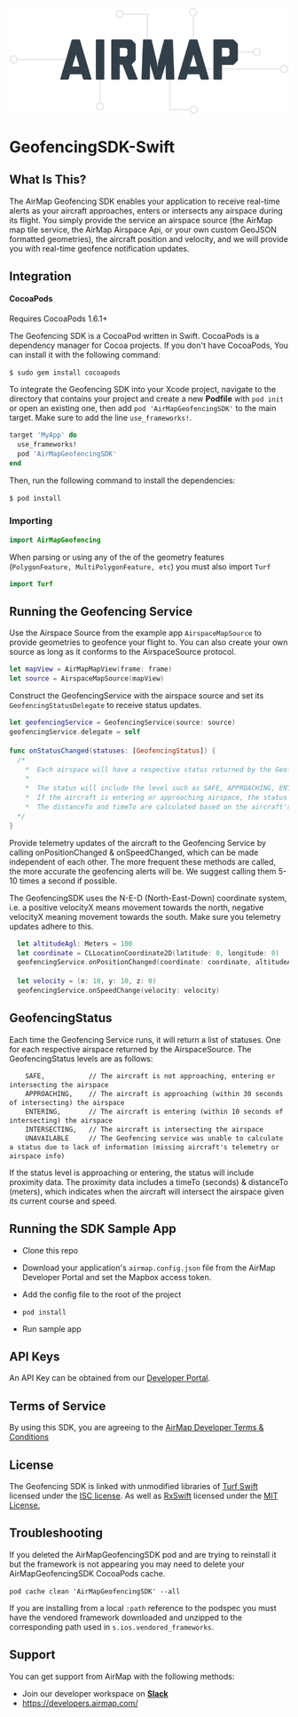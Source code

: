![AirMap](airmap.png)

# GeofencingSDK-Swift

## What Is This?

The AirMap Geofencing SDK enables your application to receive real-time alerts as your aircraft approaches, enters or intersects any airspace during its flight. You simply provide the service an airspace source (the AirMap map tile service, the AirMap Airspace Api, or your own custom GeoJSON formatted geometries), the aircraft position and velocity, and we will provide you with real-time geofence notification updates.

## Integration

#### CocoaPods

Requires CocoaPods 1.6.1+

The Geofencing SDK is a CocoaPod written in Swift. CocoaPods is a dependency manager for Cocoa projects. If you don't have CocoaPods, You can install it with the following command:

`$ sudo gem install cocoapods`

To integrate the Geofencing SDK into your Xcode project, navigate to the directory that contains your project and create a new **Podfile** with `pod init` or open an existing one, then add 
`pod 'AirMapGeofencingSDK'` to the main target. Make sure to add the line `use_frameworks!`.

```ruby
target 'MyApp' do
  use_frameworks!
  pod 'AirMapGeofencingSDK'
end
```

Then, run the following command to install the dependencies:

`$ pod install`

### Importing

```swift
import AirMapGeofencing
```

When parsing or using any of the of the geometry features (`PolygonFeature, MultiPolygonFeature, etc`) you must also import `Turf`

```swift
import Turf
```

## Running the Geofencing Service
Use the Airspace Source from the example app `AirspaceMapSource` to provide geometries to geofence your flight to. You can also create your own source as long as it conforms to the AirspaceSource protocol.

~~~swift
let mapView = AirMapMapView(frame: frame)
let source = AirspaceMapSource(mapView)
~~~

Construct the GeofencingService with the airspace source and set its `GeofencingStatusDelegate` to receive status updates.

~~~swift
let geofencingService = GeofencingService(source: source)
geofencingService.delegate = self

func onStatusChanged(statuses: [GeofencingStatus]) {
  /*
    *  Each airspace will have a respective status returned by the Geofencing Service
    *
    *  The status will include the level such as SAFE, APPROACHING, ENTERING, INTERSECTING, etc
    *  If the aircraft is entering or approaching airspace, the status will include the proximity
    *  The distanceTo and timeTo are calculated based on the aircraft's telemetry and the airspace's geometry 
  */
}
~~~

Provide telemetry updates of the aircraft to the Geofencing Service by calling onPositionChanged & onSpeedChanged, which can be made independent of each other. The more frequent these methods are called, the more accurate the geofencing alerts will be. We suggest calling them 5-10 times a second if possible.

The GeofencingSDK uses the N-E-D (North-East-Down) coordinate system, i.e. a positive velocityX means movement towards the north, negative velocityX meaning movement towards the south. Make sure you telemetry updates adhere to this.

~~~swift
  let altitudeAgl: Meters = 100
  let coordinate = CLLocationCoordinate2D(latitude: 0, longitude: 0)
  geofencingService.onPositionChanged(coordinate: coordinate, altitudeAgl: altitudeAgl)

  let velocity = (x: 10, y: 10, z: 0)
  geofencingService.onSpeedChange(velocity: velocity)
~~~

## GeofencingStatus

Each time the Geofencing Service runs, it will return a list of statuses. One for each respective airspace returned by the AirspaceSource. The GeofencingStatus levels are as follows:

        SAFE,           // The aircraft is not approaching, entering or intersecting the airspace 
        APPROACHING,    // The aircraft is approaching (within 30 seconds of intersecting) the airspace 
        ENTERING,       // The aircraft is entering (within 10 seconds of intersecting) the airspace
        INTERSECTING,   // The aircraft is intersecting the airspace
        UNAVAILABLE     // The Geofencing service was unable to calculate a status due to lack of information (missing aircraft's telemetry or airspace info)
        
If the status level is approaching or entering, the status will include proximity data. The proximity data includes a timeTo (seconds) & distanceTo (meters), which indicates when the aircraft will intersect the airspace given its current course and speed. 

## Running the SDK Sample App

* Clone this repo

* Download your application's `airmap.config.json` file from the AirMap Developer Portal and set the Mapbox access token.

* Add the config file to the root of the project

* `pod install`

* Run sample app

## API Keys

An API Key can be obtained from our [Developer Portal](https://dashboard.airmap.io/developer).

## Terms of Service

By using this SDK, you are agreeing to the [AirMap Developer Terms & Conditions](https://www.airmap.com/developer-terms-service/)

## License

The Geofencing SDK is linked with unmodified libraries of <a href=https://github.com/mapbox/turf-swift/>Turf Swift</a> licensed under the <a href=https://github.com/mapbox/turf-swift/blob/master/LICENSE.md>ISC license</a>. As well as <a href=https://github.com/ReactiveX/RxSwift>RxSwift</a> licensed under the <a href=https://github.com/ReactiveX/RxSwift/blob/master/LICENSE.md>MIT License.</a>

## Troubleshooting

If you deleted the AirMapGeofencingSDK pod and are trying to reinstall it but the framework is not appearing you may need to delete your AirMapGeofencingSDK CocoaPods cache.

`pod cache clean 'AirMapGeofencingSDK' --all`

If you are installing from a local `:path` reference to the podspec you must have the vendored framework downloaded and unzipped to the corresponding path used in `s.ios.vendored_frameworks`.

## Support

You can get support from AirMap with the following methods:

- Join our developer workspace on [**Slack**](https://join.slack.com/t/airmap-developers/shared_invite/enQtNTA4MzU0MTM2MjI0LWYwYTM5MjUxNWNhZTQwYmYxODJmMjFiODAyNzZlZTRkOTY2MjUwMzQ1NThlZjczY2FjMDQ2YzgxZDcxNTY2ZGQ)
- https://developers.airmap.com/
